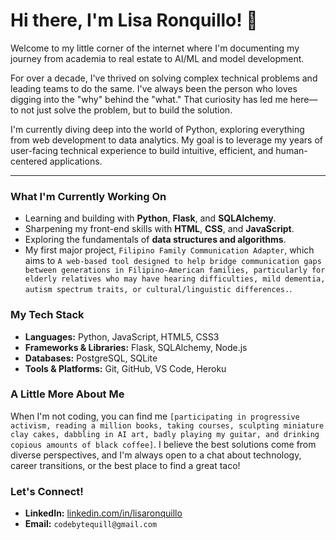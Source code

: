 # Hi there, I'm Lisa Ronquillo! 🦁

Welcome to my little corner of the internet where I'm documenting my journey from academia to real estate to AI/ML and model development.

For over a decade, I've thrived on solving complex technical problems and leading teams to do the same. I've always been the person who loves digging into the "why" behind the "what." That curiosity has led me here—to not just solve the problem, but to build the solution.

I'm currently diving deep into the world of Python, exploring everything from web development to data analytics. My goal is to leverage my years of user-facing technical experience to build intuitive, efficient, and human-centered applications.

---

### What I'm Currently Working On

* Learning and building with **Python**, **Flask**, and **SQLAlchemy**.
* Sharpening my front-end skills with **HTML**, **CSS**, and **JavaScript**.
* Exploring the fundamentals of **data structures and algorithms**.
* My first major project, `Filipino Family Communication Adapter`, which aims to `A web-based tool designed to help bridge communication gaps between generations in Filipino-American families, particularly for elderly relatives who may have hearing difficulties, mild dementia, autism spectrum traits, or cultural/linguistic differences.`.

### My Tech Stack

* **Languages:** Python, JavaScript, HTML5, CSS3
* **Frameworks & Libraries:** Flask, SQLAlchemy, Node.js
* **Databases:** PostgreSQL, SQLite
* **Tools & Platforms:** Git, GitHub, VS Code, Heroku

### A Little More About Me

When I'm not coding, you can find me `[participating in progressive activism, reading a million books, taking courses, sculpting miniature clay cakes, dabbling in AI art, badly playing my guitar, and drinking copious amounts of black coffee]`. I believe the best solutions come from diverse perspectives, and I'm always open to a chat about technology, career transitions, or the best place to find a great taco!

### Let's Connect!

* **LinkedIn:** [linkedin.com/in/lisaronquillo](https://www.linkedin.com/in/lisaronquillo/)
* **Email:** `codebytequill@gmail.com`
